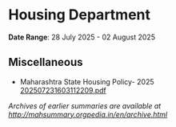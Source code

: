 # Housing Department

**Date Range**: 28 July 2025 - 02 August 2025


## Miscellaneous
- Maharashtra State Housing Policy- 2025\
  [202507231603112209.pdf](https://gr.maharashtra.gov.in/Site/Upload/Government%20Resolutions/English/202507231603112209.pdf)


*Archives of earlier summaries are available at http://mahsummary.orgpedia.in/en/archive.html*